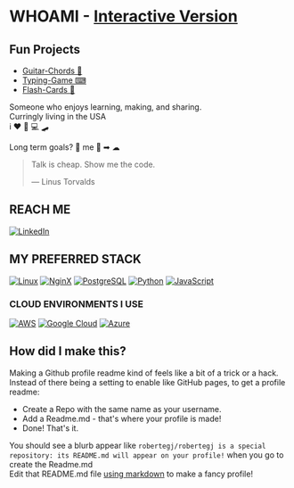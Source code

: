 # WHOAMI - [Interactive Version](https://robertegj.github.io/robertegj/)
## Fun Projects
- [Guitar-Chords 🎸](https://robertegj.github.io/Guitar-Chords/)
- [Typing-Game ⌨](https://robertegj.github.io/Typing-Game/)
- [Flash-Cards 🧠](https://robertegj.github.io/Flash-Cards/)

Someone who enjoys learning, making, and sharing.  
Curringly living in the USA  
i ❤️ 🎸 💻 🛹

Long term goals? 💾 me 🧑 ➡ ☁ 

> Talk is cheap. Show me the code.
>  
> — Linus Torvalds 

## REACH ME
[![LinkedIn](https://img.shields.io/badge/LinkedIn-0077B5?style=for-the-badge&logo=linkedin&logoColor=white)](https://www.linkedin.com/in/robert-guidry/)

## MY PREFERRED STACK
[![Linux](https://img.shields.io/badge/Linux-FCC624?style=for-the-badge&logo=linux&logoColor=black)](https://www.kernel.org/)
[![NginX](https://img.shields.io/badge/nginx-%23009639.svg?style=for-the-badge&logo=nginx&logoColor=white)](https://www.nginx.com/)
[![PostgreSQL](https://img.shields.io/badge/postgres-%23316192.svg?style=for-the-badge&logo=postgresql&logoColor=white)](https://www.postgresql.org/)
[![Python](https://img.shields.io/badge/python-3670A0?style=for-the-badge&logo=python&logoColor=ffdd54)](https://www.python.org/)
[![JavaScript](https://img.shields.io/badge/javascript-%23323330.svg?style=for-the-badge&logo=javascript&logoColor=%23F7DF1E)](https://developer.mozilla.org/en-US/docs/Web/JavaScript)

### CLOUD ENVIRONMENTS I USE
[![AWS](https://img.shields.io/badge/Amazon_AWS-232F3E?style=for-the-badge&logo=amazon-aws&logoColor=white)](https://www.kernel.org/)
[![Google Cloud](https://img.shields.io/badge/Google_Cloud-4285F4?style=for-the-badge&logo=google-cloud&logoColor=white)](https://www.kernel.org/)
[![Azure](https://img.shields.io/badge/microsoft%20azure-0089D6?style=for-the-badge&logo=microsoft-azure&logoColor=white)](https://www.kernel.org/)

## How did I make this?
Making a Github profile readme kind of feels like a bit of a trick or a hack.  
Instead of there being a setting to enable like GitHub pages, to get a profile readme:  
- Create a Repo with the same name as your username.   
- Add a Readme.md - that's where your profile is made!  
- Done! That's it.

You should see a blurb appear like `robertegj/robertegj is a special repository: its README.md will appear on your profile!` when you go to create the Readme.md  
Edit that README.md file [using markdown](https://www.markdownguide.org/basic-syntax/) to make a fancy profile!
